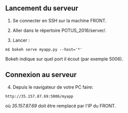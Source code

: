 ## Lancement du serveur ##

1. Se connecter en SSH sur la machine FRONT.

2. Aller dans le répertoire POTUS_2016/server/.

3. Lancer :

```
m$ bokeh serve myapp.py --host='*'
```

Bokeh indique sur quel port il écout (par exemple 5006).

## Connexion au serveur ##

4. Depuis le navigateur de votre PC faire:
```
http://35.157.87.69:5006/myapp
```
où _35.157.87.69_ doit être remplacé par l'IP du FRONT.
